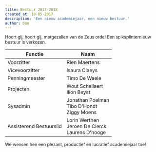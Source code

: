 ```yaml
---
title: Bestuur 2017-2018
created_at: 18-05-2017
description: 'Een nieuw academiejaar, een nieuw bestuur.'
author: Don
---
```


Hoort gij, hoort gij, metgezellen van de Zeus orde! Een spiksplinternieuw bestuur is verkozen.

Functie                 | Naam
----------------------- | ------------------------------------------------------
Voorzitter              | Rien Maertens
Vicevoorzitter          | Isaura Claeys
Penningmeester          | Timo De Waele
Projecten               | Wout Schellaert<br> Ilion Beyst
Sysadmin                | Jonathan Poelman<br> Tibo D'Hondt<br> Ziggy Moens
Assisterend Bestuurslid | Lorin Werthen<br> Jeroen De Clerck<br> Laurens D'hooge

We wensen hen een plezant, productief en lucratief academiejaar toe!

